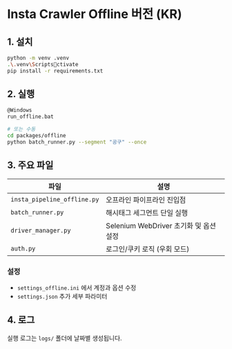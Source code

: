 # Insta Crawler Offline 버전 (KR)

## 1. 설치
```bash
python -m venv .venv
.\.venv\Scriptsctivate
pip install -r requirements.txt
```

## 2. 실행
```bash
@Windows
run_offline.bat

# 또는 수동
cd packages/offline
python batch_runner.py --segment "공구" --once
```

## 3. 주요 파일
| 파일 | 설명 |
|------|------|
| `insta_pipeline_offline.py` | 오프라인 파이프라인 진입점 |
| `batch_runner.py` | 해시태그 세그먼트 단일 실행 |
| `driver_manager.py` | Selenium WebDriver 초기화 및 옵션 설정 |
| `auth.py` | 로그인/쿠키 로직 (우회 모드) |

### 설정
- `settings_offline.ini` 에서 계정과 옵션 수정
- `settings.json` 추가 세부 파라미터

## 4. 로그
실행 로그는 `logs/` 폴더에 날짜별 생성됩니다.
